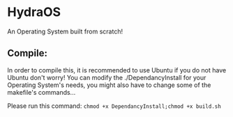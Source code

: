 # HydraOS
 An Operating System built from scratch!

## Compile:
In order to compile this, it is recommended to use Ubuntu if you do not have Ubuntu don't worry! You can modify the ./DependancyInstall for your Operating System's needs, you might also have to change some of the makefile's commands...

Please run this command:
```chmod +x DependancyInstall;chmod +x build.sh```
